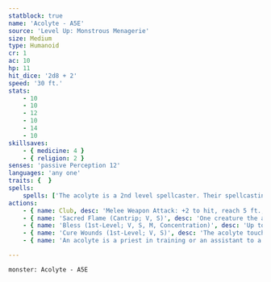 ```yaml
---
statblock: true
name: 'Acolyte - A5E'
source: 'Level Up: Monstrous Menagerie'
size: Medium
type: Humanoid
cr: 1
ac: 10
hp: 11
hit_dice: '2d8 + 2'
speed: '30 ft.'
stats:
    - 10
    - 10
    - 12
    - 10
    - 14
    - 10
skillsaves:
    - { medicine: 4 }
    - { religion: 2 }
senses: 'passive Perception 12'
languages: 'any one'
traits: {  }
spells:
    spells: ['The acolyte is a 2nd level spellcaster. Their spellcasting ability is Wisdom (spell save DC 12, +4 to hit with spell attacks). They have the following cleric spells prepared:', 'Cantrips (at will): light, sacred flame, thaumaturgy', '1st-level (3 slots): bless, cure wounds, sanctuary']
actions:
    - { name: Club, desc: 'Melee Weapon Attack: +2 to hit, reach 5 ft., one target. Hit: 2 (1d4) bludgeoning damage.' }
    - { name: 'Sacred Flame (Cantrip; V, S)', desc: 'One creature the acolyte can see within 60 feet makes a DC 12 Dexterity saving throw, taking 4 (1d8) radiant damage on a failure. This spell ignores cover.' }
    - { name: 'Bless (1st-Level; V, S, M, Concentration)', desc: 'Up to three creatures within 30 feet add a d4 to attack rolls and saving throws for 1 minute.' }
    - { name: 'Cure Wounds (1st-Level; V, S)', desc: 'The acolyte touches a willing living creature, restoring 6 (1d8 + 2) hit points to it.' }
    - { name: 'An acolyte is a priest in training or an assistant to a more senior member of the clergy', desc: 'While acolytes may be found acting as servants or messengers in major temples, an acolyte may also be the only representative of their faith serving a village or roadside shrine.' }

---
```

```statblock
monster: Acolyte - A5E
```

